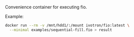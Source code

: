 Convenience container for executing fio.

Example:

```bash
docker run --rm -v /mnt/hdd1/:/mount ivotron/fio:latest \
  --minimal examples/sequential-fill.fio > result
```
